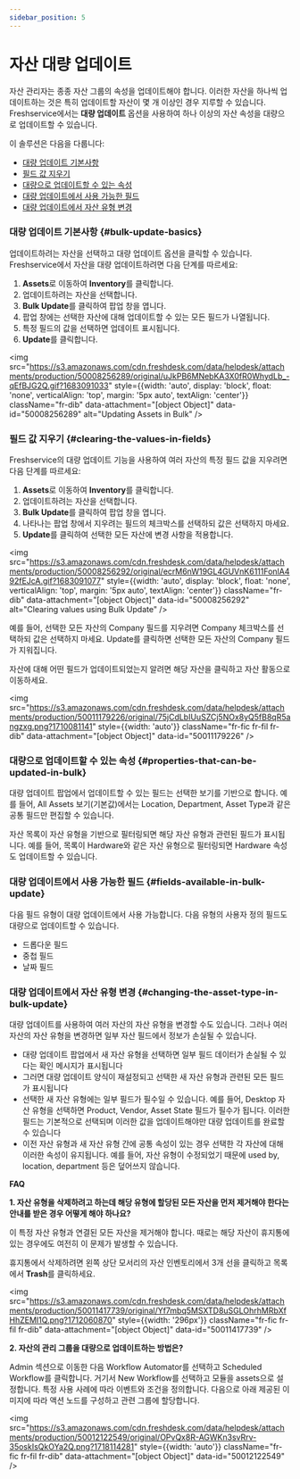 ```yaml
---
sidebar_position: 5
---
```


# 자산 대량 업데이트

자산 관리자는 종종 자산 그룹의 속성을 업데이트해야 합니다. 이러한 자산을 하나씩 업데이트하는 것은 특히 업데이트할 자산이 몇 개 이상인 경우 지루할 수 있습니다. Freshservice에서는 **대량 업데이트** 옵션을 사용하여 하나 이상의 자산 속성을 대량으로 업데이트할 수 있습니다.

이 솔루션은 다음을 다룹니다:

- [대량 업데이트 기본사항](#bulk-update-basics)
- [필드 값 지우기](#clearing-the-values-in-fields)
- [대량으로 업데이트할 수 있는 속성](#properties-that-can-be-updated-in-bulk)
- [대량 업데이트에서 사용 가능한 필드](#fields-available-in-bulk-update)
- [대량 업데이트에서 자산 유형 변경](#changing-the-asset-type-in-bulk-update)

### 대량 업데이트 기본사항 {#bulk-update-basics}

업데이트하려는 자산을 선택하고 대량 업데이트 옵션을 클릭할 수 있습니다. Freshservice에서 자산을 대량 업데이트하려면 다음 단계를 따르세요:

1. **Assets**로 이동하여 **Inventory**를 클릭합니다.
2. 업데이트하려는 자산을 선택합니다.
3. **Bulk Update**를 클릭하여 팝업 창을 엽니다.
4. 팝업 창에는 선택한 자산에 대해 업데이트할 수 있는 모든 필드가 나열됩니다.
5. 특정 필드의 값을 선택하면 업데이트 표시됩니다.
6. **Update**를 클릭합니다.

<img src="https://s3.amazonaws.com/cdn.freshdesk.com/data/helpdesk/attachments/production/50008256289/original/uJkPB6MNebKA3X0fR0WhydLb_-qEfBJG2Q.gif?1683091033" style={{width: 'auto', display: 'block', float: 'none', verticalAlign: 'top', margin: '5px auto', textAlign: 'center'}} className="fr-dib" data-attachment="[object Object]" data-id="50008256289" alt="Updating Assets in Bulk" />

### 필드 값 지우기 {#clearing-the-values-in-fields}

Freshservice의 대량 업데이트 기능을 사용하여 여러 자산의 특정 필드 값을 지우려면 다음 단계를 따르세요:

1. **Assets**로 이동하여 **Inventory**를 클릭합니다.
2. 업데이트하려는 자산을 선택합니다.
3. **Bulk Update**를 클릭하여 팝업 창을 엽니다.
4. 나타나는 팝업 창에서 지우려는 필드의 체크박스를 선택하되 값은 선택하지 마세요.
5. **Update**를 클릭하여 선택한 모든 자산에 변경 사항을 적용합니다.

<img src="https://s3.amazonaws.com/cdn.freshdesk.com/data/helpdesk/attachments/production/50008256292/original/ecrM6nW19GL4GUVnK6111FonlA492fEJcA.gif?1683091077" style={{width: 'auto', display: 'block', float: 'none', verticalAlign: 'top', margin: '5px auto', textAlign: 'center'}} className="fr-dib" data-attachment="[object Object]" data-id="50008256292" alt="Clearing values using Bulk Update" />

예를 들어, 선택한 모든 자산의 Company 필드를 지우려면 Company 체크박스를 선택하되 값은 선택하지 마세요. Update를 클릭하면 선택한 모든 자산의 Company 필드가 지워집니다.

자산에 대해 어떤 필드가 업데이트되었는지 알려면 해당 자산을 클릭하고 자산 활동으로 이동하세요.

<img src="https://s3.amazonaws.com/cdn.freshdesk.com/data/helpdesk/attachments/production/50011179226/original/75jCdLbIUuSZCj5NOx8yQ5fB8qR5angzxg.png?1710081141" style={{width: 'auto'}} className="fr-fic fr-fil fr-dib" data-attachment="[object Object]" data-id="50011179226" />

### 대량으로 업데이트할 수 있는 속성 {#properties-that-can-be-updated-in-bulk}

대량 업데이트 팝업에서 업데이트할 수 있는 필드는 선택한 보기를 기반으로 합니다. 예를 들어, All Assets 보기(기본값)에서는 Location, Department, Asset Type과 같은 공통 필드만 편집할 수 있습니다.

자산 목록이 자산 유형을 기반으로 필터링되면 해당 자산 유형과 관련된 필드가 표시됩니다. 예를 들어, 목록이 Hardware와 같은 자산 유형으로 필터링되면 Hardware 속성도 업데이트할 수 있습니다.

### 대량 업데이트에서 사용 가능한 필드 {#fields-available-in-bulk-update}

다음 필드 유형이 대량 업데이트에서 사용 가능합니다. 다음 유형의 사용자 정의 필드도 대량으로 업데이트할 수 있습니다.

- 드롭다운 필드
- 중첩 필드
- 날짜 필드

### 대량 업데이트에서 자산 유형 변경 {#changing-the-asset-type-in-bulk-update}

대량 업데이트를 사용하여 여러 자산의 자산 유형을 변경할 수도 있습니다. 그러나 여러 자산의 자산 유형을 변경하면 일부 자산 필드에서 정보가 손실될 수 있습니다.

- 대량 업데이트 팝업에서 새 자산 유형을 선택하면 일부 필드 데이터가 손실될 수 있다는 확인 메시지가 표시됩니다
- 그러면 대량 업데이트 양식이 재설정되고 선택한 새 자산 유형과 관련된 모든 필드가 표시됩니다
- 선택한 새 자산 유형에는 일부 필드가 필수일 수 있습니다. 예를 들어, Desktop 자산 유형을 선택하면 Product, Vendor, Asset State 필드가 필수가 됩니다. 이러한 필드는 기본적으로 선택되며 이러한 값을 업데이트해야만 대량 업데이트를 완료할 수 있습니다
- 이전 자산 유형과 새 자산 유형 간에 공통 속성이 있는 경우 선택한 각 자산에 대해 이러한 속성이 유지됩니다. 예를 들어, 자산 유형이 수정되었기 때문에 used by, location, department 등은 덮어쓰지 않습니다.

**FAQ**

**1. 자산 유형을 삭제하려고 하는데 해당 유형에 할당된 모든 자산을 먼저 제거해야 한다는 안내를 받은 경우 어떻게 해야 하나요?**

이 특정 자산 유형과 연결된 모든 자산을 제거해야 합니다. 때로는 해당 자산이 휴지통에 있는 경우에도 여전히 이 문제가 발생할 수 있습니다.

휴지통에서 삭제하려면 왼쪽 상단 모서리의 자산 인벤토리에서 3개 선을 클릭하고 목록에서 **Trash**를 클릭하세요.

<img src="https://s3.amazonaws.com/cdn.freshdesk.com/data/helpdesk/attachments/production/50011417739/original/Yf7mbq5MSXTD8uSGLOhrhMRbXfHhZEMI1Q.png?1712060870" style={{width: '296px'}} className="fr-fic fr-fil fr-dib" data-attachment="[object Object]" data-id="50011417739" />

**2. 자산의 관리 그룹을 대량으로 업데이트하는 방법은?**

Admin 섹션으로 이동한 다음 Workflow Automator를 선택하고 Scheduled Workflow를 클릭합니다. 거기서 New Workflow를 선택하고 모듈을 assets으로 설정합니다. 특정 사용 사례에 따라 이벤트와 조건을 정의합니다. 다음으로 아래 제공된 이미지에 따라 액션 노드를 구성하고 관련 그룹에 할당합니다.

<img src="https://s3.amazonaws.com/cdn.freshdesk.com/data/helpdesk/attachments/production/50012122549/original/OPvQx8R-AGWKn3svRrv-35oskIsQkOYa2Q.png?1718114281" style={{width: 'auto'}} className="fr-fic fr-fil fr-dib" data-attachment="[object Object]" data-id="50012122549" />